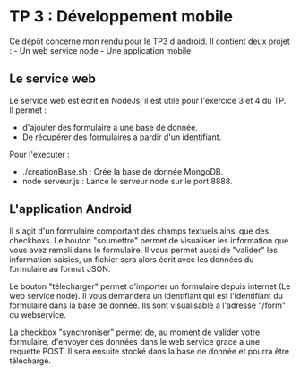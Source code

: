 # TP 3 : Développement mobile

Ce dépôt concerne mon rendu pour le TP3 d'android. Il contient deux projet : 
	-	Un web service node
	- 	Une application mobile

## Le service web
Le service web est écrit en NodeJs, il est utile pour l'exercice 3 et 4 du TP. Il permet : 
 - d'ajouter des formulaire a une base de donnée.
 - De récupérer des formulaires a pardir d'un identifiant.

Pour l'executer : 
 - ./creationBase.sh : Crée la base de donnée MongoDB.
 - node serveur.js   : Lance le serveur node sur le port 8888.
 
## L'application Android
Il s'agit d'un formulaire comportant des champs textuels ainsi que des checkboxs. 
Le bouton "soumettre" permet de visualiser les information que vous avez rempli dans le formulaire.
Il vous permet aussi de "valider" les information saisies, un fichier sera alors écrit avec les données du formulaire au format JSON.

Le bouton "télécharger" permet d'importer un formulaire depuis internet (Le web service node).
Il vous demandera un identifiant qui est l'identifiant du formulaire dans la base de donnée.
Ils sont visualisable a l'adresse "/form" du webservice.

La checkbox "synchroniser" permet de, au moment de valider votre formulaire, d'envoyer ces données dans le web service grace a une requette POST. Il sera ensuite stocké dans la base de donnée et pourra être téléchargé.

